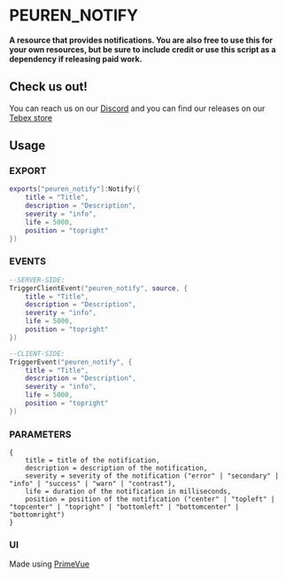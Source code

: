 


# PEUREN_NOTIFY
**A resource that provides notifications.
You are also free to use this for your own resources, but be sure to include credit or use this script as a dependency if releasing paid work.**

## Check us out!
You can reach us on our [Discord](https://discord.gg/wtxqbm4Sjq) and you can find our releases on our [Tebex store](https://peuren.dev/)

## Usage

### EXPORT
```lua
exports["peuren_notify"]:Notify({
    title = "Title",
    description = "Description",
    severity = "info",
    life = 5000,
    position = "topright"
})
```

### EVENTS
```lua
--SERVER-SIDE:
TriggerClientEvent("peuren_notify", source, {
	title = "Title",
	description = "Description",
	severity = "info",
	life = 5000,
	position = "topright"
})

--CLIENT-SIDE:
TriggerEvent("peuren_notify", {
	title = "Title",
	description = "Description",
	severity = "info",
	life = 5000,
	position = "topright"
})
```

### PARAMETERS
```
{
	title = title of the notification,
	description = description of the notification,
	severity = severity of the notification ("error" | "secondary" | "info" | "success" | "warn" | "contrast"),
	life = duration of the notification in milliseconds,
	position = position of the notification ("center" | "topleft" | "topcenter" | "topright" | "bottomleft" | "bottomcenter" | "bottomright")
}
```

### UI
Made using [PrimeVue](https://primevue.org/)
